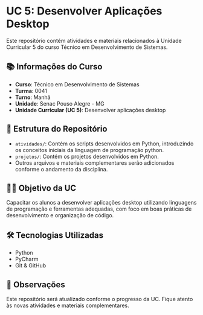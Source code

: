 # UC 5: Desenvolver Aplicações Desktop

Este repositório contém atividades e materiais relacionados à Unidade Curricular 5 do curso Técnico em Desenvolvimento de Sistemas.

## 📚 Informações do Curso

- **Curso**: Técnico em Desenvolvimento de Sistemas  
- **Turma**: 0041  
- **Turno**: Manhã  
- **Unidade**: Senac Pouso Alegre - MG  
- **Unidade Curricular (UC 5)**: Desenvolver aplicações desktop

## 📁 Estrutura do Repositório

- `atividades/`: Contém os scripts desenvolvidos em Python, introduzindo os conceitos iniciais da linguagem de programação python.
- `projetos/`: Contém os projetos desenvolvidos em Python.
- Outros arquivos e materiais complementares serão adicionados conforme o andamento da disciplina.

## 🧑‍🏫 Objetivo da UC

Capacitar os alunos a desenvolver aplicações desktop utilizando linguagens de programação e ferramentas adequadas, com foco em boas práticas de desenvolvimento e organização de código.

## 🛠️ Tecnologias Utilizadas

- Python
- PyCharm
- Git & GitHub

## 📌 Observações

Este repositório será atualizado conforme o progresso da UC. Fique atento às novas atividades e materiais complementares.
